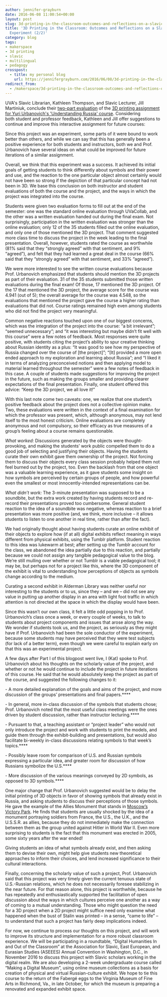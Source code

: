 ```yaml
---
author: jennifer-grayburn
date: 2016-06-08 11:00:54+00:00
layout: post
slug: 3d-printing-in-the-classroom-outcomes-and-reflections-on-a-slavic-course-experiment-22
title: '3D Printing in the Classroom: Outcomes and Reflections on a Slavic Course
  Experiment (2/2)'
category: blog
tags:
- makerspace
- 3d printing
- slavic
- multilingual
- pedagogy
crosspost:
  - title: my personal blog
    url: https://jennifergrayburn.com/2016/06/08/3d-printing-in-the-classroom-outcomes-and-reflections-on-a-slavic-course-experiment-22/
redirect_from:
  - /makerspace/3d-printing-in-the-classroom-outcomes-and-reflections-on-a-slavic-course-experiment-22
---
```


UVA's Slavic Librarian, Kathleen Thompson, and Slavic Lecturer, Jill Martiniuk, conclude their [two-part evaluation](http://scholarslab.org/makerspace/3d-printing-in-the-classroom-outcomes-and-reflections-on-a-slavic-course-experiment-12/) of the [3D printing assignment for Yuri Urbanovich's 'Understanding Russia' course](http://scholarslab.org/uncategorized/3d-printing-in-the-classroom-course-assignments-and-the-makerspace/). Considering both student and professor feedback, Kathleen and Jill offer suggestions to continue and improve this interactive assignment for future courses:

Since this project was an experiment, some parts of it were bound to work better than others, and while we can say that this has generally been a positive experience for both students and instructors, both we and Prof. Urbanovich have several ideas on what could be improved for future iterations of a similar assignment.

Overall, we think that this experiment was a success. It achieved its initial goals of getting students to think differently about symbols and their power and use, and the reaction to the one particular object almost certainly would not have been so strong if the depiction of that particular concept had not been in 3D. We base this conclusion on both instructor and student evaluations of both the course and the project, and the ways in which the project was integrated into the course.

Students were given two evaluation forms to fill out at the end of the semester: one was the standard online evaluation through UVaCollab, and the other was a written evaluation handed out during the final exam. Not surprisingly, participation in the written evaluation was stronger than the online evaluation; only 12 of the 35 students filled out the online evaluation, and only one of those mentioned the 3D project. That comment suggested more class time to discuss the project in the week leading to the final presentation. Overall, however, students rated the course as worthwhile (81% said that they “strongly agreed” with that sentiment, and 9% “agreed”), and felt that they had learned a great deal in the course (66% said that they “strongly agreed” with that sentiment, and 33% “agreed”).

We were more interested to see the written course evaluations because Prof. Urbanovich emphasized that students should mention the 3D projects as part of their evaluation. 31 of the 35 students submitted those written evaluations during the final exam! Of those, 17 mentioned the 3D project. Of the 17 that mentioned the 3D project, the average score for the course was 4.941 (out of 5); the overall average for the course was 4.548, so the evaluations that mentioned the project gave the course a higher rating than evaluations that did not. Course ratings remained high even among students who did not find the project very meaningful.

Common negative reactions touched upon one of our biggest concerns, which was the integration of the project into the course: “a bit irrelevant”; “seemed unnecessary”; and “it was interesting but maybe didn’t fit well with this course” were a few notes of feedback. Most responses were quite positive, with students citing the project’s ability to spur creative thinking about Russian identity as a plus: “It was good to see how my perspective of Russia changed over the course of [the project]”; “[It] provided a more open ended approach to my exploration and learning about Russia”; and “I liked it in terms of analyzing preconceived notions and then applying model to material learned throughout the semester” were a few notes of feedback in this case. A couple of students made suggestions for improving the project in the future, such as making the groups smaller and providing clearer expectations of the final presentation. Finally, one student offered this advice: “Keep the 3D project, we all love it!”

With this last note come two caveats: one, we realize that one student’s positive feedback about the project does not a collective opinion make. Two, these evaluations were written in the context of a final examination for which the professor was present, which, although anonymous, may not lend itself to the most honest criticism. Online evaluations are completely anonymous and not compulsory, so their efficacy as true measures of a group’s feeling about a course remains questionable.

_What worked:_ Discussions generated by the objects were thought-provoking, and making the students’ work public compelled them to do a good job of selecting and justifying their objects. Having the students curate their own exhibit gave them ownership of the project. Not forcing them to discuss their objects every class session probably helped them not feel burned out by the project, too. Even the backlash from that one object was a valuable learning experience, as it gave students some insight on how symbols are perceived by certain groups of people, and how powerful even the smallest or most innocently-intended representations can be.

_What didn’t work:_ The 3-minute presentation was supposed to be a soundbite, but the extra work created by having students record and re-record their presentations proved too cumbersome. General student reaction to the idea of a soundbite was negative, whereas reaction to a brief presentation was more positive (and, we think, more inclusive – it allows students to listen to one another in real time, rather than after the fact).

We had originally thought about having students curate an online exhibit of their objects to explore how (if at all) digital exhibits reflect meaning in ways different from physical exhibits, using the Tumblr platform. Student reaction to this idea was lukewarm at best; after setting up the Tumblr account for the class, we abandoned the idea partially due to this reaction, and partially because we could not assign any tangible pedagogical value to the blog. We’re still mulling over whether or not Tumblr is a viable pedagogical tool; it may be, but perhaps not for a project like this, where the 3D component of the exhibit is vital to understanding how perceptions of objects as symbols change according to the medium.

Curating a second exhibit in Alderman Library was neither useful nor interesting to the students or to us, since they – and we – did not see any value in putting up another display in an area with light foot traffic in which attention is not directed at the space in which the display would have been.

Since this wasn’t our own class, it felt a little odd popping in to Prof. Urbanovich’s class once a week, or every couple of weeks, to talk to students about project components and issues that arose along the way. We wonder if students took us, and the project, as seriously as they might have if Prof. Urbanovich had been the sole conductor of the experiment, because some students may have perceived that they were test subjects (for lack of a better term), even though we were careful to explain early on that this was an experimental project.

A few days after Part I of this blogpost went live, I (Kat) spoke to Prof. Urbanovich about his thoughts on the scholarly value of the project, and whether or not he would continue to include the project in future iterations of this course. He said that he would absolutely keep the project as part of the course, and suggested the following changes to it:

- A more detailed explanation of the goals and aims of the project, and more discussion of the groups’ presentations and final papers.****

- In general, more in-class discussion of the symbols that students chose; Prof. Urbanovich noted that the most useful class meetings were the ones driven by student discussion, rather than instructor lecturing.****

- Pursuant to that, a teaching assistant or “project leader” who would not only introduce the project and work with students to print the models, and guide them through the exhibit-building and presentations, but would also facilitate bi-weekly in-class discussions relating symbols to that week’s topics.****

- Possibly leave room for comparison of U.S. and Russian symbols expressing a particular idea, and greater room for discussion of how Russians symbolize the U.S.****

- More discussion of the various meanings conveyed by 2D symbols, as opposed to 3D symbols.****

One major change that Prof. Urbanovich suggested would be to delay the initial printing of 3D objects in favor of showing symbols that already exist in Russia, and asking students to discuss their perceptions of those symbols. He gave the example of the Allies Monument that stands in [Moscow’s Victory Park](http://www.panoramio.com/photo/118252667). He finds that students are usually shocked by the idea of a monument portraying soldiers from France, the U.S., the U.K., and the U.S.S.R. as allies, because they do not immediately make the connection between them as the group united against Hitler in World War II. Even more surprising to students is the fact that this monument was erected in 2005, some sixty years after the war ended!

Giving students an idea of what symbols already exist, and then asking them to devise their own, might help give students new theoretical approaches to inform their choices, and lend increased significance to their cultural interactions.

Finally, concerning the scholarly value of such a project, Prof. Urbanovich said that this project was very timely given the current tenuous state of U.S.-Russian relations, which he does not necessarily foresee stabilizing in the near future. For that reason alone, this project is worthwhile, because he has repeatedly and enthusiastically supported the facilitation of open discussion about the ways in which cultures perceive one another as a way of coming to a mutual understanding. Those who might question the need for a 3D project when a 2D project might suffice need only examine what happened when the bust of Stalin was printed – in a sense, “came to life” – to understand that such a project has fairly deep implications indeed.  

For now, we continue to process our thoughts on this project, and will work to improve its structure and implementation for a more robust classroom experience. We will be participating in a roundtable, “Digital Humanities In and Out of the Classroom” at the Association for Slavic, East European, and Eurasian Studies (ASEEES) Annual Convention in Washington, D.C., in November 2016 to discuss this project with Slavic scholars working in the digital realm. We are also developing a 2-week undergraduate course called “Making a Digital Museum”, using online museum collections as a basis for creation of physical and virtual Russian-culture exhibit. We hope to tie this course to the return of the Fabergé eggs to the Virginia Museum of Fine Arts in Richmond, Va., in late October, for which the museum is preparing a renovated and expanded exhibit space. 
